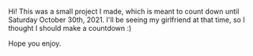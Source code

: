 Hi! This was a small project I made, which is meant to count down until Saturday October 30th, 2021. I'll be seeing my girlfriend at that time, so I thought I should make a countdown :)

Hope you enjoy.